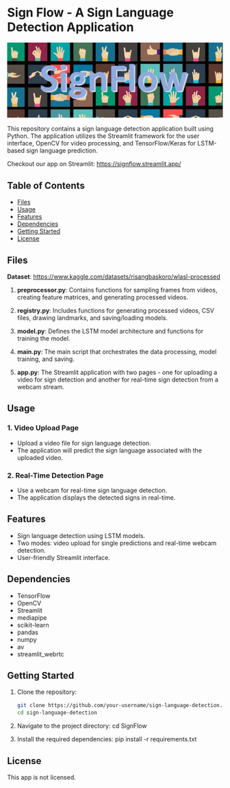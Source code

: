 # Sign Flow - A Sign Language Detection Application

![SignFlow Logo](frontend/SignFlowLogo.jpg)

This repository contains a sign language detection application built using Python. The application utilizes the Streamlit framework for the user interface, OpenCV for video processing, and TensorFlow/Keras for LSTM-based sign language prediction.

Checkout our app on Streamlit:
https://signflow.streamlit.app/

## Table of Contents
- [Files](#files)
- [Usage](#usage)
- [Features](#features)
- [Dependencies](#dependencies)
- [Getting Started](#getting-started)
- [License](#license)

## Files

**Dataset**: https://www.kaggle.com/datasets/risangbaskoro/wlasl-processed

1. **preprocessor.py**: 
   Contains functions for sampling frames from videos, creating feature matrices, and generating processed videos.

2. **registry.py**: 
   Includes functions for generating processed videos, CSV files, drawing landmarks, and saving/loading models.

3. **model.py**: 
   Defines the LSTM model architecture and functions for training the model.

4. **main.py**: 
   The main script that orchestrates the data processing, model training, and saving.

5. **app.py**: 
   The Streamlit application with two pages - one for uploading a video for sign detection and another for real-time sign detection from a webcam stream.

## Usage

### 1. Video Upload Page

- Upload a video file for sign language detection.
- The application will predict the sign language associated with the uploaded video.

### 2. Real-Time Detection Page

- Use a webcam for real-time sign language detection.
- The application displays the detected signs in real-time.

## Features

- Sign language detection using LSTM models.
- Two modes: video upload for single predictions and real-time webcam detection.
- User-friendly Streamlit interface.

## Dependencies

- TensorFlow
- OpenCV
- Streamlit
- mediapipe
- scikit-learn
- pandas
- numpy
- av
- streamlit_webrtc

## Getting Started

1. Clone the repository:

   ```bash
   git clone https://github.com/your-username/sign-language-detection.git
   cd sign-language-detection

2. Navigate to the project directory:
   cd SignFlow

3. Install the required dependencies:
   pip install -r requirements.txt

## License
This app is not licensed.


